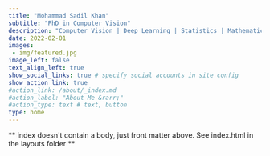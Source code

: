```yaml
---
title: "Mohammad Sadil Khan"
subtitle: "PhD in Computer Vision"
description: "Computer Vision | Deep Learning | Statistics | Mathematics"
date: 2022-02-01
images:
 - img/featured.jpg
image_left: false
text_align_left: true
show_social_links: true # specify social accounts in site config
show_action_link: true
#action_link: /about/_index.md
#action_label: "About Me &rarr;"
#action_type: text # text, button
type: home
---
```


** index doesn't contain a body, just front matter above.
See index.html in the layouts folder **
